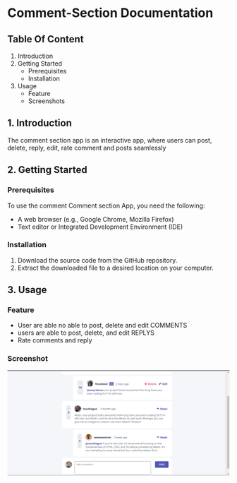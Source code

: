 # Comment-Section Documentation

## Table Of Content

1. Introduction
2. Getting Started
    - Prerequisites
    - Installation
3. Usage
    - Feature 
    - Screenshots 
## 1. Introduction
The comment section app is an interactive app, where users can post, delete, reply, edit, rate comment and posts seamlessly


## 2. Getting Started
### Prerequisites
To use the comment Comment section App, you need the following:
- A web browser (e.g., Google Chrome, Mozilla Firefox)
- Text editor or Integrated Development Environment (IDE)

### Installation
1. Download the source code from the GitHub repository.
2. Extract the downloaded file to a desired location on your computer.

## 3. Usage
### Feature
- User are able no able to post, delete and edit COMMENTS
- users are able to post, delete, and edit REPLYS
- Rate comments and reply

### Screenshot
![screenshot](./images/screenshot.png)
